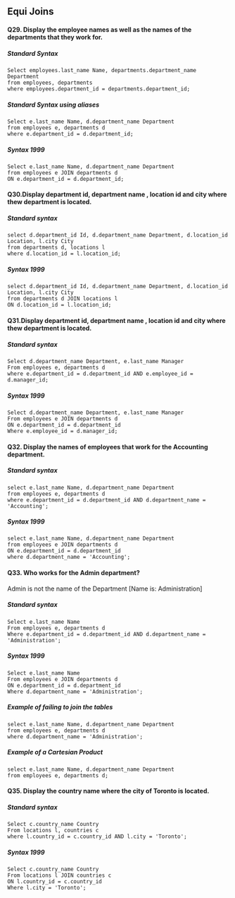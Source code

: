 ## Equi Joins

#### Q29. Display the employee names as well as the names of the departments that they work for.

##### Standard Syntax

```
Select employees.last_name Name, departments.department_name Department
from employees, departments
where employees.department_id = departments.department_id;
```

##### Standard Syntax using aliases

```
Select e.last_name Name, d.department_name Department
from employees e, departments d
where e.department_id = d.department_id;
```

##### Syntax 1999

```
Select e.last_name Name, d.department_name Department
from employees e JOIN departments d
ON e.department_id = d.department_id;
```

#### Q30.Display department id, department name , location id and city where thew department is located.

##### Standard syntax
```
select d.department_id Id, d.department_name Department, d.location_id Location, l.city City
from departments d, locations l
where d.location_id = l.location_id;
```

##### Syntax 1999
```
select d.department_id Id, d.department_name Department, d.location_id Location, l.city City
from departments d JOIN locations l
ON d.location_id = l.location_id;
```

#### Q31.Display department id, department name , location id and city where thew department is located.
##### Standard syntax

```
Select d.department_name Department, e.last_name Manager
From employees e, departments d
where e.department_id = d.department_id AND e.employee_id = d.manager_id;
```

##### Syntax 1999
```
Select d.department_name Department, e.last_name Manager
From employees e JOIN departments d
ON e.department_id = d.department_id
Where e.employee_id = d.manager_id;
```

#### Q32. Display the names of employees that work for the Accounting department.
##### Standard syntax
```
select e.last_name Name, d.department_name Department
from employees e, departments d
where e.department_id = d.department_id AND d.department_name = 'Accounting';
```

##### Syntax 1999
```
select e.last_name Name, d.department_name Department
from employees e JOIN departments d
ON e.department_id = d.department_id
where d.department_name = 'Accounting';
```

#### Q33. Who works for the Admin department?
Admin is not the name of the Department [Name is: Administration]

##### Standard syntax
```
Select e.last_name Name
From employees e, departments d
Where e.department_id = d.department_id AND d.department_name = 'Administration';
```

##### Syntax 1999
```
Select e.last_name Name
From employees e JOIN departments d
ON e.department_id = d.department_id
Where d.department_name = 'Administration';
```

##### Example of failing to join the tables 

```
select e.last_name Name, d.department_name Department
from employees e, departments d
where d.department_name = 'Administration';
```

##### Example of a Cartesian Product 

```
select e.last_name Name, d.department_name Department
from employees e, departments d;
```

#### Q35. Display the country name where the city of Toronto is located.
##### Standard syntax
```
Select c.country_name Country
From locations l, countries c
where l.country_id = c.country_id AND l.city = 'Toronto';
```
##### Syntax 1999
```
Select c.country_name Country
From locations l JOIN countries c
ON l.country_id = c.country_id 
Where l.city = 'Toronto';
```
